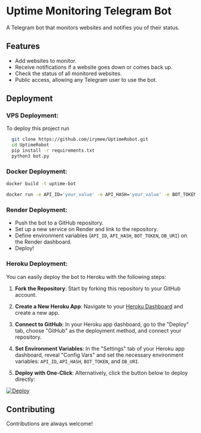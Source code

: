 
# Uptime Monitoring Telegram Bot
A Telegram bot that monitors websites and notifies you of their status.



## Features

- Add websites to monitor.
- Receive notifications if a website goes down or comes back up.
- Check the status of all monitored websites.
- Public access, allowing any Telegram user to use the bot.


## Deployment

### VPS Deployment:

To deploy this project run

```bash
  git clone https://github.com/irymee/UptimeRobot.git
  cd UptimeRobot
  pip install -r requirements.txt
  python3 bot.py
```

### Docker Deployment:
```bash
docker build -t uptime-bot
```
```bash
docker run -e API_ID='your_value' -e API_HASH='your_value' -e BOT_TOKEN='your_value' -e DB_URI='your_value' uptime-bot
```


### Render Deployment:
- Push the bot to a GitHub repository.
- Set up a new service on Render and link to the repository.
- Define environment variables (`API_ID`, `API_HASH`, `BOT_TOKEN`, `DB_URI`) on the Render dashboard.
- Deploy!

### Heroku Deployment:
You can easily deploy the bot to Heroku with the following steps:

1. **Fork the Repository**: Start by forking this repository to your GitHub account.

2. **Create a New Heroku App**: Navigate to your [Heroku Dashboard](https://dashboard.heroku.com/) and create a new app.

3. **Connect to GitHub**: In your Heroku app dashboard, go to the "Deploy" tab, choose "GitHub" as the deployment method, and connect your repository.

4. **Set Environment Variables**: In the "Settings" tab of your Heroku app dashboard, reveal "Config Vars" and set the necessary environment variables: `API_ID`, `API_HASH`, `BOT_TOKEN`, and `DB_URI`.

5. **Deploy with One-Click**: Alternatively, click the button below to deploy directly:

[![Deploy](https://www.herokucdn.com/deploy/button.svg)](https://heroku.com/deploy?template=https://github.com/irymee/UptimeRobot)


## Contributing

Contributions are always welcome!
